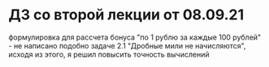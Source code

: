 # ДЗ со второй лекции от 08.09.21
формулировка для рассчета бонуса "по 1 рублю за каждые 100 рублей" - не написано подобно задаче 2.1 "Дробные мили не начисляются", исходя из этого, я решил повысить точность вычислений
